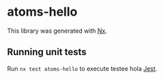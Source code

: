 # atoms-hello

This library was generated with [Nx](https://nx.dev).

## Running unit tests

Run `nx test atoms-hello` to execute testee hola [Jest](https://jestjs.io).
